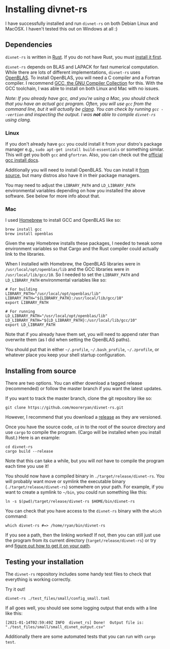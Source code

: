 # Installing divnet-rs

I have successfully installed and run `divnet-rs` on both Debian Linux and
MacOSX.  I haven't tested this out on Windows at all :)

## Dependencies

`divnet-rs` is written in [Rust](https://www.rust-lang.org/).  If you do not
have Rust, you must [install it first](https://www.rust-lang.org/tools/install).

`divnet-rs` depends on BLAS and LAPACK for fast numerical computation.  While there are lots of different implementations, `divnet-rs` uses [OpenBLAS](https://www.openblas.net/).  To install OpenBLAS, you will need a C compiler and a Fortran compiler.  I recommend [GCC, the GNU Compiler Collection](https://gcc.gnu.org/) for this.  With the GCC toolchain, I was able to install on both Linux and Mac with no issues.

*Note:  If you already have gcc, and you're using a Mac, you should check that you have an actual gcc program.  Often, you will use `gcc` from the command line, but it will actually be [clang](https://clang.llvm.org/).  You can check by running `gcc --vertion` and inspecting the output.  I was **not** able to compile `divnet-rs` using clang.*

### Linux

If you don't already have `gcc` you could install it from your distro's package manager e.g., `sudo apt-get install build-essentials` or something similar.  This will get you both `gcc` and `gfortran`. Also, you can check out the [official gcc install docs](https://gcc.gnu.org/install/).  

Additionally you will need to install OpenBLAS.  You can install it [from source](TOOD), but many distros also have it in their package managers. 

You may need to adjust the `LIBRARY_PATH` and `LD_LIBRARY_PATH` environmental variables depending on how you installed the above software.  See below for more info about that. 

### Mac

I used [Homebrew](https://brew.sh/) to install GCC and OpenBLAS like so:

```
brew install gcc
brew install openblas
```

Given the way Homebrew installs these packages, I needed to tweak some environment variables so that Cargo and the Rust compiler could actually link to the libraries.

When I installed with Homebrew, the OpenBLAS libraries were in `/usr/local/opt/openblas/lib` and the GCC libraries were in `/usr/local/lib/gcc/10`.  So I needed to set the `LIBRARY_PATH` and `LD_LIBRARY_PATH` environmental variables like so:

```shell
# For building
LIBRARY_PATH="/usr/local/opt/openblas/lib"
LIBRARY_PATH="${LIBRARY_PATH}:/usr/local/lib/gcc/10"
export LIBRARY_PATH

# For running
LD_LIBRARY_PATH="/usr/local/opt/openblas/lib"
LD_LIBRARY_PATH="${LD_LIBRARY_PATH}:/usr/local/lib/gcc/10"
export LD_LIBRARY_PATH
```

Note that if you already have them set, you will need to append rater than overwrite them (as I did when setting the OpenBLAS paths).

You should put that in either `~/.profile`, `~/.bash_profile`, `~/.zprofile`, or whatever place you keep your shell startup configuration.

## Installing from source

There are two options.  You can either download a tagged release (recommended) or follow the master branch if you want the latest updates.

If you want to track the master branch, clone the git repository like so:

```
git clone https://github.com/mooreryan/divnet-rs.git
```

However, I recommend that you download a
[release](https://github.com/mooreryan/divnet-rs/releases) as they are versioned.

Once you have the source code, `cd` in to the root of the source directory and
use `cargo` to compile the program. (Cargo will be installed when you install Rust.)  Here is an example:

```
cd divnet-rs
cargo build --release
```

Note that this can take a while, but you will *not* have to compile the program
each time you use it!

You should now have a compiled binary in `./target/release/divnet-rs`.  You will
probably want move or symlink the executable binary
(`./target/release/divnet-rs`) somewhere on your path.  For example, if you want
to create a symlink to `~/bin`, you could run something like this:

```
ln -s $(pwd)/target/release/divnet-rs $HOME/bin/divnet-rs
```

You can check that you have access to the `divnet-rs` binary with the `which`
command:

```
which divnet-rs #=> /home/ryan/bin/divnet-rs
```

If you see a path, then the linking worked!  If not, then you can still just use
the program from its current directory (`target/release/divnet-rs`) or try and
[figure out how to get it on your path](https://gist.github.com/nex3/c395b2f8fd4b02068be37c961301caa7).

## Testing your installation

The `divnet-rs` repository includes some handy test files to check that
everything is working correctly.

Try it out!

```
divnet-rs ./test_files/small/config_small.toml
```

If all goes well, you should see some logging output that ends with a line like
this:

```
[2021-01-14T02:59:49Z INFO  divnet_rs] Done!  Output file is: "./test_files/small/small_divnet_output.csv"
```

Additionally there are some automated tests that you can run with `cargo test`.